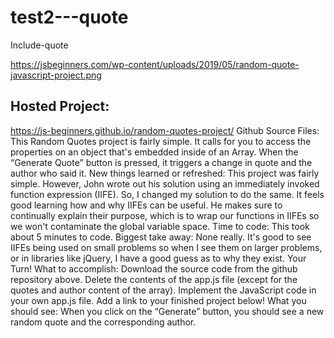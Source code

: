 # test2---quote
Include-quote

https://jsbeginners.com/wp-content/uploads/2019/05/random-quote-javascript-project.png

## Hosted Project: 
https://js-beginners.github.io/random-quotes-project/
Github Source Files: 
This Random Quotes project is fairly simple. It calls for you to access the properties on an object that's embedded inside of an Array. When the “Generate Quote” button is pressed, it triggers a change in quote and the author who said it.
New things learned or refreshed:
This project was fairly simple. However, John wrote out his solution using an immediately invoked function expression (IIFE). So, I changed my solution to do the same. It feels good learning how and why IIFEs can be useful. He makes sure to continually explain their purpose, which is to wrap our functions in IIFEs so we won't contaminate the global variable space.
Time to code:
This took about 5 minutes to code.
Biggest take away:
None really. It's good to see IIFEs being used on small problems so when I see them on larger problems, or in libraries like jQuery, I have a good guess as to why they exist.
Your Turn!
What to accomplish:
Download the source code from the github repository above.
Delete the contents of the app.js file (except for the  quotes and author content of the array).
Implement the JavaScript code in your own app.js file.
Add a link to your finished project below!
What you should see:
 When you click on the “Generate” button, you should see a new random quote and the corresponding author.

